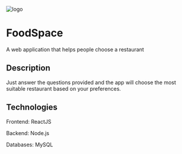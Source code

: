 ![logo](https://user-images.githubusercontent.com/81814653/158792605-a3b354c5-6f19-4aa7-ae3e-e1a62ab9125a.svg)

# FoodSpace

A web application that helps people choose a restaurant




## Description
Just answer the questions provided and the app will choose the most suitable restaurant based on your preferences.

## Technologies

Frontend: ReactJS

Backend: Node.js

Databases: MySQL
